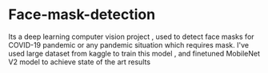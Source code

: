 # Face-mask-detection
Its a deep learning computer vision project , used to detect face masks for COVID-19 pandemic or any pandemic situation which requires mask.
I've used large dataset from kaggle to train this model , and finetuned MobileNet V2 model to achieve state of the art results 
